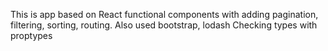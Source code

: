 This is app based on React functional components with adding pagination, filtering, sorting, routing.
Also used bootstrap, lodash
Checking types with proptypes
